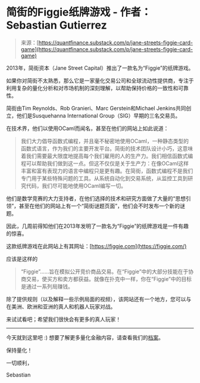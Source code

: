 <!--yml

类别：未分类

日期：2024年5月27日15:11:41

-->

# 简街的Figgie纸牌游戏 - 作者：Sebastian Gutierrez

> 来源：[https://quantfinance.substack.com/p/jane-streets-figgie-card-game](https://quantfinance.substack.com/p/jane-streets-figgie-card-game)

2013年，简街资本（Jane Street Capital）推出了一款名为“Figgie”的纸牌游戏。

如果你对简街不太熟悉，那么它是一家量化交易公司和全球流动性提供商，专注于利用复杂的量化分析和对市场机制的深刻理解，以帮助保持价格的一致性和可靠性。

简街由Tim Reynolds、Rob Granieri、Marc Gerstein和Michael Jenkins共同创立，他们是Susquehanna International Group（SIG）早期的三名交易员。

在技术界，他们以使用OCaml而闻名，甚至在他们的网站上如此说道：

> 我们大力倡导函数式编程，并且毫不秘密地使用OCaml，一种静态类型的函数式语言，作为我们的主要开发平台。简街的技术团队设计小巧，这意味着我们需要最大限度地提高每个我们雇用的人的生产力。我们相信函数式编程可以帮助我们做到这一点。但这不仅仅是关于生产力：在像OCaml这样丰富和富有表现力的语言中编程只是更有趣。在简街，函数式编程不是我们专门用于某些特殊问题的工具。从系统自动化到交易系统，从监控工具到研究代码，我们尽可能地使用OCaml编写一切。

他们是数学竞赛的大力支持者，在他们选择的技术和研究方面做了大量的“思想引领”，甚至在他们的网站上有一个“简街谜题页面”，他们会不时发布一个新的谜题。

因此，几周前得知他们在2013年发明了一款名为“Figgie”的纸牌游戏是一件有趣的惊喜。

这款纸牌游戏在此网站上有其网址：[https://figgie.com](https://figgie.com/)

应该是这样的

> “Figgie”……旨在模拟公开竞价商品交易。在“Figgie”中的大部分技能在于协商交易，使买方和卖方都获益。就像在扑克中一样，你在“Figgie”中的目标是通过一系列局赚钱。

除了提供规则（以及解释一些示例局面的视频），该网站还有一个地方，您可以与在美洲、欧洲和亚洲的真人和机器人玩家对战。

来试试看吧；希望我们很快会有更多的真人玩家！

* * *

今天就到这里吧 :) 想要了解更多量化金融内容，请查看我们的[档案](https://quantfinance.substack.com/archive)。

保持量化！

一切顺利，

Sebastian
